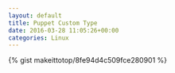 ```yaml
---
layout: default                                                                                                              
title: Puppet Custom Type                                                                                                                       
date: 2016-03-28 11:05:26+00:00                                                                                                                        
categories: Linux                                                                                                                
---                                                                                                                              
```


{% gist makeittotop/8fe94d4c509fce280901 %}                                                                                                           

